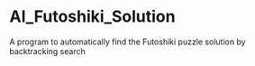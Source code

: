 # AI_Futoshiki_Solution
A program to automatically find the Futoshiki puzzle solution by backtracking search
